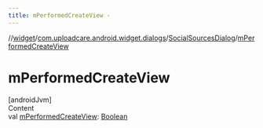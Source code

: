 ```yaml
---
title: mPerformedCreateView -
---
```

//[widget](../../index.md)/[com.uploadcare.android.widget.dialogs](../index.md)/[SocialSourcesDialog](index.md)/[mPerformedCreateView](m-performed-create-view.md)



# mPerformedCreateView  
[androidJvm]  
Content  
val [mPerformedCreateView](m-performed-create-view.md): [Boolean](https://kotlinlang.org/api/latest/jvm/stdlib/kotlin/-boolean/index.html)  




